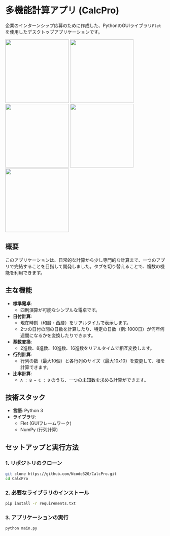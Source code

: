 # 多機能計算アプリ (CalcPro)

企業のインターンシップ応募のために作成した、PythonのGUIライブラリ`Flet`を使用したデスクトップアプリケーションです。

<img src="https://i.imgur.com/usN9bcd_d.webp?maxwidth=760&fidelity=grand" width="200">
<img src="https://i.imgur.com/YgW1IFE_d.webp?maxwidth=760&fidelity=grand" width="200">
<img src="https://i.imgur.com/QDbTMfg_d.webp?maxwidth=760&fidelity=grand" width="200">
<img src="https://i.imgur.com/0OSEVLD_d.webp?maxwidth=760&fidelity=grand" width="200">
<img src="https://i.imgur.com/7PDeq3U_d.webp?maxwidth=760&fidelity=grand" width="200">



## 概要

このアプリケーションは、日常的な計算から少し専門的な計算まで、一つのアプリで完結することを目指して開発しました。タブを切り替えることで、複数の機能を利用できます。

## 主な機能

- **標準電卓**:
  - 四則演算が可能なシンプルな電卓です。
- **日付計算**:
  - 現在時刻（和暦・西暦）をリアルタイムで表示します。
  - 2つの日付の間の日数を計算したり、特定の日数（例: 1000日）が何年何週間になるかを変換したりできます。
- **基数変換**:
  - 2進数、8進数、10進数、16進数をリアルタイムで相互変換します。
- **行列計算**:
  - 行列の数（最大10個）と各行列のサイズ（最大10x10）を変更して、積を計算できます。
- **比率計算**:
  - `A : B = C : D` のうち、一つの未知数を求める計算ができます。

## 技術スタック

- **言語**: Python 3
- **ライブラリ**:
  - Flet (GUIフレームワーク)
  - NumPy (行列計算)

## セットアップと実行方法

### 1. リポジトリのクローン

```bash
git clone https://github.com/Ncode320/CalcPro.git
cd CalcPro
```

### 2. 必要なライブラリのインストール

```bash
pip install -r requirements.txt
```

### 3. アプリケーションの実行

```bash
python main.py
```